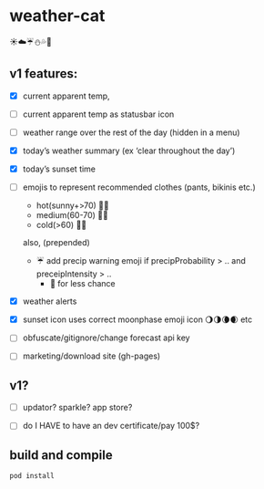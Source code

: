 # weather-cat

☀️☁️☔️⛄️💦🌈

## v1 features: 

- [x] current apparent temp, 
- [ ] current apparent temp as statusbar icon
- [ ] weather range over the rest of the day (hidden in a menu)
- [x] today’s weather summary (ex ‘clear throughout the day’)
- [x] today’s sunset time
- [ ] emojis to represent recommended clothes (pants, bikinis etc.)
	- hot(sunny+>70) 👙👟
	- medium(60-70) 👕👗
	- cold(>60) 👖👘

	also, (prepended)
	- ☔️ add precip warning emoji if precipProbability > .. and preceipIntensity > ..
		- 🌂 for less chance 
- [x] weather alerts
- [x] sunset icon uses correct moonphase emoji icon 🌖🌗🌘🌒 etc
- [ ] obfuscate/gitignore/change forecast api key
- [ ] marketing/download site (gh-pages)

## v1?

- [ ] updator? sparkle? app store?
- [ ] do I HAVE to have an dev certificate/pay 100$?


## build and compile

`pod install`
